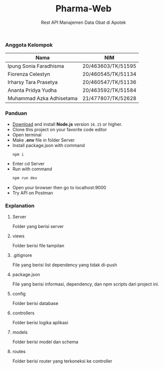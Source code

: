 <h1 align="center">
  Pharma-Web
</h1>

<p align="center">Rest API Manajemen Data Obat di Apotek</p><br>

### Anggota Kelompok
| Nama                     | NIM                |
| ------------------------ | ------------------ |
| Ipung Sonia Faradhisma   | 20/463603/TK/51595 |
| Fiorenza Celestyn        | 20/460545/TK/51134 |
| Irharsy Tara Prasetya    | 20/460547/TK/51136 |
| Ananta Pridya Yudha      | 20/463592/TK/51584 |
| Muhammad Azka Adhisetama | 21/477807/TK/52628 |

### Panduan
- [Download](https://nodejs.org/en/download/) and install **Node.js** version `16.15` or higher.
- Clone this project on your favorite code editor
- Open terminal
- Make **.env** file in folder Server
- Install package.json with command
  ```bash
  npm i
  ```
- Enter cd Server
- Run with command
  ```bash
  npm run dev
  ```
- Open your browser then go to localhost:9000
- Try API on Postman

### Explanation
1. Server

   Folder yang berisi server

1. views

   Folder berisi file tampilan

1. .gitignore

   File yang berisi list dependency yang tidak di-push

1. package.json

   File yang berisi informasi, dependency, dan npm scripts dari project ini.

1. config

   Folder berisi database

1. controllers

   Folder berisi logika aplikasi

1. models

   Folder berisi model dan schema

1. routes

   Folder berisi router yang terkoneksi ke controller